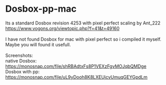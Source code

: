 # Dosbox-pp-mac

Its a standard Dosbox revision 4253 with pixel perfect scaling by Ant_222<br/>
https://www.vogons.org/viewtopic.php?f=41&t=49160<br/>
<br/>
I have not found Dosbox for mac with pixel perfect so i compiled it myself.<br/>
Maybe you will found it usefull.<br/>
<br/>
Screenshots:<br/>
native Dosbox: https://monosnap.com/file/shRBAdtxFs8P1VEXzFgvMOJqbQMDge<br/>
Dosbox with pp: https://monosnap.com/file/uL9yDooh8K8LXEUjcvUmuqGEYGpdLm<br/>


